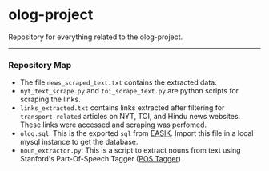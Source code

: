 # olog-project

Repository for everything related to the olog-project.

---
### Repository Map

- The file `news_scraped_text.txt` contains the extracted data. 
- `nyt_text_scrape.py` and `toi_scrape_text.py` are python scripts for scraping the links.
- `links_extracted.txt` contains links extracted after filtering for `transport-related` articles on NYT, TOI, and Hindu news websites. These links were accessed and scraping was perfomed.
- `olog.sql`: This is the exported `sql` from [EASIK](https://github.com/CategoricalData/easik). Import this file in a local mysql instance to get the database.
- `noun_extractor.py`: This is a script to extract nouns from text using Stanford's Part-Of-Speech Tagger ([POS Tagger](http://nlp.stanford.edu/software/tagger.shtml))  
